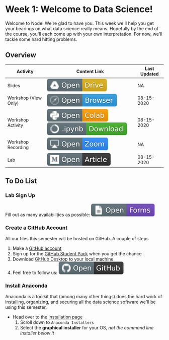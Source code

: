 # Week 1: Welcome to Data Science!

Welcome to Node! We're glad to have you. This week we'll help you get your bearings on what data science really means. Hopefully by the end of the course, you'll each come up with your own interpretation. For now, we'll tackle some hard hitting problems. 

## Overview
| **Activity**                   | Content Link    | Last Updated |
| ---------------                | --------------- | ----------   |
| Slides                         | [![Link](../tools/buttons/open-drive.svg)](http://link-HERE.christianfjung.com) | NA |
| Workshop (View Only)           | [![Link](../tools/buttons/open-browser.svg)](https://files.node.ishaandey.com/week-1/workshop/intro_key.html) | 08-15-2020 | 
| Workshop Activity              | [![Link](../tools/buttons/open-colab.svg)](https://colab.research.google.com/github/ishaandey/node/blob/master/week-1/workshop/intro_key.ipynb) [![Link](../tools/buttons/download-ipynb.svg)](https://files.node.ishaandey.com/week-1/workshop/intro_key.ipynb) | 08-15-2020 |
| Workshop Recording                 | [![Link](../tools/buttons/open-zoom.svg)](http://link-HERE.christianfjung.com) | NA | 
| Lab                            | [![Link](../tools/buttons/open-article.svg)](lab/README.md)  | 08-15-2020 |

               
## To Do List
### Lab Sign Up 
Fill out as many availabilities as possible: [![Link](../tools/buttons/open-forms.svg)](http://link-HERE.christianfjung.com)

### Create a GitHub Account
All our files this semester will be hosted on GitHub. A couple of steps
1. Make a [GitHub account](https://github.com/join) 
2. Sign up for the [GitHub Student Pack](https://education.github.com/pack) when you get the chance
3. Download [GitHub Desktop](https://desktop.github.com/) to your local machine
4. Feel free to follow us: [![Link](../tools/buttons/open-github.svg)](https://github.com/ishaandey)

### Install Anaconda
Anaconda is a toolkit that (among many other things) does the hard work of installing, organizing, and securing all the data science software we'll be using this semester. 

- Head over to the [installation page](https://www.anaconda.com/products/individual)
    1. Scroll down to `Anaconda Installers`
    2. Select the **graphical installer** for your OS, *not the command line installer below it*
